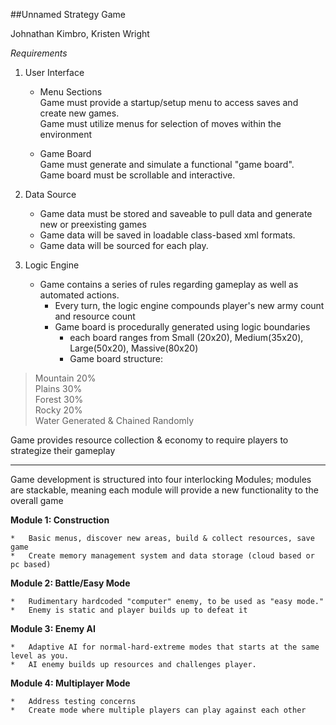 ##Unnamed Strategy Game

Johnathan Kimbro, Kristen Wright

_Requirements_

1.	User Interface
	*	Menu Sections  
		Game must provide a startup/setup menu to access saves and create new games.  
		Game must utilize menus for selection of moves within the environment

	*	Game Board  
		Game must generate and simulate a functional "game board".  
		Game board must be scrollable and interactive.

2. 	Data Source
	*	Game data must be stored and saveable to pull data and generate new or preexisting games
	*	Game data will be saved in loadable class-based xml formats.
	*	Game data will be sourced for each play.


3. 	Logic Engine
	*	Game contains a series of rules regarding gameplay as well as automated actions.
		*	Every turn, the logic engine compounds player's new army count and resource count
		*	Game board is procedurally generated using logic boundaries
			*	each board ranges from Small (20x20), Medium(35x20), Large(50x20), Massive(80x20)
			*	Game board structure:  
>Mountain	20%  
>Plains		30%  
>Forest		30%  
>Rocky		20%  
>Water		Generated & Chained Randomly

Game provides resource collection & economy to require players to strategize their gameplay

---

Game development is structured into four interlocking Modules; modules are stackable, meaning each module will provide a new functionality to the overall game

**Module 1: Construction**  

	*	Basic menus, discover new areas, build & collect resources, save game
	*	Create memory management system and data storage (cloud based or pc based)

**Module 2: Battle/Easy Mode**  

	*	Rudimentary hardcoded "computer" enemy, to be used as "easy mode."
	*	Enemy is static and player builds up to defeat it

**Module 3: Enemy AI**  

	*	Adaptive AI for normal-hard-extreme modes that starts at the same level as you.
	*	AI enemy builds up resources and challenges player.

**Module 4: Multiplayer Mode**  

	*	Address testing concerns
	*	Create mode where multiple players can play against each other